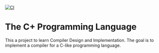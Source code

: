 
[![CI](https://github.com/fabiosvm/cplus/actions/workflows/ci.yml/badge.svg)](https://github.com/fabiosvm/cplus/actions/workflows/ci.yml)

# The C+ Programming Language

This a project to learn Compiler Design and Implementation. The goal is to implement a compiler for a C-like programming language.
